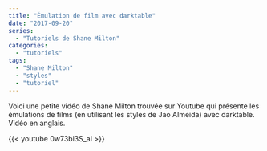 ```yaml
---
title: "Émulation de film avec darktable"
date: "2017-09-20"
series:
  - "Tutoriels de Shane Milton"
categories: 
  - "tutoriels"
tags:
  - "Shane Milton"
  - "styles"
  - "tutoriel"
---
```


Voici une petite vidéo de Shane Milton trouvée sur Youtube qui présente les émulations de films (en utilisant les styles de Jao Almeida) avec darktable. Vidéo en anglais.

{{< youtube 0w73bi3S_aI >}}
